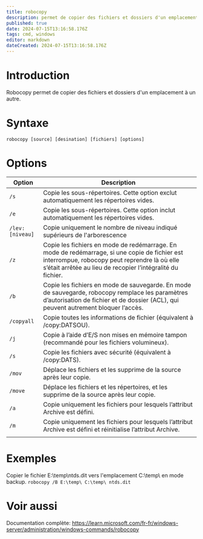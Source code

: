 ```yaml
---
title: robocopy
description: permet de copier des fichiers et dossiers d'un emplacement à un autre
published: true
date: 2024-07-15T13:16:58.176Z
tags: cmd, windows
editor: markdown
dateCreated: 2024-07-15T13:16:58.176Z
---
```


# Introduction

Robocopy permet de copier des fichiers et dossiers d'un emplacement à un autre.

# Syntaxe

`robocopy [source] [desination] [fichiers] [options]`

# Options

| Option          | Description                                                                                                                                                                                                  |
| --------------- | ------------------------------------------------------------------------------------------------------------------------------------------------------------------------------------------------------------ |
| `/s`            | Copie les sous-répertoires. Cette option exclut automatiquement les répertoires vides.                                                                                                                       |
| `/e`            | Copie les sous-répertoires. Cette option inclut automatiquement les répertoires vides.                                                                                                                       |
| `/lev:[niveau]` | Copie uniquement le nombre de niveau indiqué supérieurs de l'arborescence                                                                                                                                    |
| `/z`            | Copie les fichiers en mode de redémarrage. En mode de redémarrage, si une copie de fichier est interrompue, robocopy peut reprendre là où elle s’était arrêtée au lieu de recopier l’intégralité du fichier. |
| `/b`            | Copie les fichiers en mode de sauvegarde. En mode de sauvegarde, robocopy remplace les paramètres d’autorisation de fichier et de dossier (ACL), qui peuvent autrement bloquer l’accès.                      |
| `/copyall`      | Copie toutes les informations de fichier (équivalent à /copy:DATSOU).                                                                                                                                        |
| `/j`            | Copie à l’aide d’E/S non mises en mémoire tampon (recommandé pour les fichiers volumineux).                                                                                                                  |
| `/s`            | Copie les fichiers avec sécurité (équivalent à /copy:DATS).                                                                                                                                                  |
| `/mov`          | Déplace les fichiers et les supprime de la source après leur copie.                                                                                                                                          |
| `/move`         | Déplace les fichiers et les répertoires, et les supprime de la source après leur copie.                                                                                                                      |
| `/a`            | Copie uniquement les fichiers pour lesquels l’attribut Archive est défini.                                                                                                                                   |
| `/m`            | Copie uniquement les fichiers pour lesquels l’attribut Archive est défini et réinitialise l’attribut Archive.                                                                                                |
|                 |

# Exemples

Copier le fichier E:\temp\ntds.dit vers l'emplacement C:\temp\ en mode backup.
`robocopy /B E:\temp\ C:\temp\ ntds.dit`

# Voir aussi

Documentation complète:
https://learn.microsoft.com/fr-fr/windows-server/administration/windows-commands/robocopy

